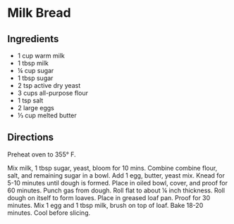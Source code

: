 # Milk Bread

## Ingredients

- 1 cup warm milk
- 1 tbsp milk
- ¼ cup sugar
- 1 tbsp sugar
- 2 tsp active dry yeast
- 3 cups all-purpose flour
- 1 tsp salt
- 2 large eggs
- ⅓ cup melted butter

## Directions

Preheat oven to 355° F.

Mix milk, 1 tbsp sugar, yeast, bloom for 10 mins. Combine combine flour, salt,
and remaining sugar in a bowl. Add 1 egg, butter, yeast mix. Knead for 5-10
minutes until dough is formed. Place in oiled bowl, cover, and proof for 60
minutes. Punch gas from dough. Roll flat to about ¼ inch thickness. Roll dough
on itself to form loaves. Place in greased loaf pan. Proof for 30 minutes. Mix
1 egg and 1 tbsp milk, brush on top of loaf. Bake 18-20 minutes. Cool before
slicing. 
